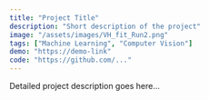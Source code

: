 ```yaml
---
title: "Project Title"
description: "Short description of the project"
image: "/assets/images/VH_fit_Run2.png"
tags: ["Machine Learning", "Computer Vision"]
demo: "https://demo-link"
code: "https://github.com/..."
---
```


Detailed project description goes here...
